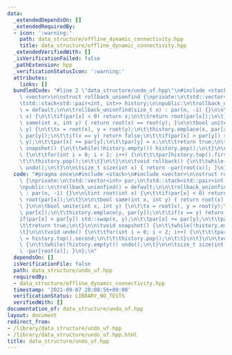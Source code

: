 ```yaml
---
data:
  _extendedDependsOn: []
  _extendedRequiredBy:
  - icon: ':warning:'
    path: data_structure/offline_dynamic_connectivity.hpp
    title: data_structure/offline_dynamic_connectivity.hpp
  _extendedVerifiedWith: []
  _isVerificationFailed: false
  _pathExtension: hpp
  _verificationStatusIcon: ':warning:'
  attributes:
    links: []
  bundledCode: "#line 2 \"data_structure/undo_uf.hpp\"\n#include <stack>\n#include\
    \ <vector>\n\nstruct rollback_unionfind {\nprivate:\n\tstd::vector<int> par;\n\
    \tstd::stack<std::pair<int, int>> history;\n\npublic:\n\trollback_unionfind()\
    \ = default;\n\n\trollback_unionfind(size_t n) : par(n, -1) {}\n\n\tint root(int\
    \ x) {\n\t\tif(par[x] < 0) return x;\n\t\treturn root(par[x]);\n\t}\n\n\tbool\
    \ same(int x, int y) { return root(x) == root(y); }\n\n\tbool unite(int x, int\
    \ y) {\n\t\tx = root(x), y = root(y);\n\t\thistory.emplace(x, par[x]);\n\t\thistory.emplace(y,\
    \ par[y]);\n\t\tif(x == y) return false;\n\t\tif(par[x] > par[y]) std::swap(x,\
    \ y);\n\t\tpar[x] += par[y];\n\t\tpar[y] = x;\n\t\treturn true;\n\t}\n\n\tvoid\
    \ snapshot() {\n\t\twhile(!history.empty()) history.pop();\n\t}\n\n\tvoid undo()\
    \ {\n\t\tfor(int i = 0; i < 2; i++) {\n\t\t\tpar[history.top().first] = history.top().second;\n\
    \t\t\thistory.pop();\n\t\t}\n\t}\n\n\tvoid rollback() {\n\t\twhile(!history.empty())\
    \ undo();\n\t}\n\n\tsize_t size(int x) { return -par[root(x)]; }\n};\n"
  code: "#pragma once\n#include <stack>\n#include <vector>\n\nstruct rollback_unionfind\
    \ {\nprivate:\n\tstd::vector<int> par;\n\tstd::stack<std::pair<int, int>> history;\n\
    \npublic:\n\trollback_unionfind() = default;\n\n\trollback_unionfind(size_t n)\
    \ : par(n, -1) {}\n\n\tint root(int x) {\n\t\tif(par[x] < 0) return x;\n\t\treturn\
    \ root(par[x]);\n\t}\n\n\tbool same(int x, int y) { return root(x) == root(y);\
    \ }\n\n\tbool unite(int x, int y) {\n\t\tx = root(x), y = root(y);\n\t\thistory.emplace(x,\
    \ par[x]);\n\t\thistory.emplace(y, par[y]);\n\t\tif(x == y) return false;\n\t\t\
    if(par[x] > par[y]) std::swap(x, y);\n\t\tpar[x] += par[y];\n\t\tpar[y] = x;\n\
    \t\treturn true;\n\t}\n\n\tvoid snapshot() {\n\t\twhile(!history.empty()) history.pop();\n\
    \t}\n\n\tvoid undo() {\n\t\tfor(int i = 0; i < 2; i++) {\n\t\t\tpar[history.top().first]\
    \ = history.top().second;\n\t\t\thistory.pop();\n\t\t}\n\t}\n\n\tvoid rollback()\
    \ {\n\t\twhile(!history.empty()) undo();\n\t}\n\n\tsize_t size(int x) { return\
    \ -par[root(x)]; }\n};\n"
  dependsOn: []
  isVerificationFile: false
  path: data_structure/undo_uf.hpp
  requiredBy:
  - data_structure/offline_dynamic_connectivity.hpp
  timestamp: '2021-09-07 20:08:56+09:00'
  verificationStatus: LIBRARY_NO_TESTS
  verifiedWith: []
documentation_of: data_structure/undo_uf.hpp
layout: document
redirect_from:
- /library/data_structure/undo_uf.hpp
- /library/data_structure/undo_uf.hpp.html
title: data_structure/undo_uf.hpp
---
```

